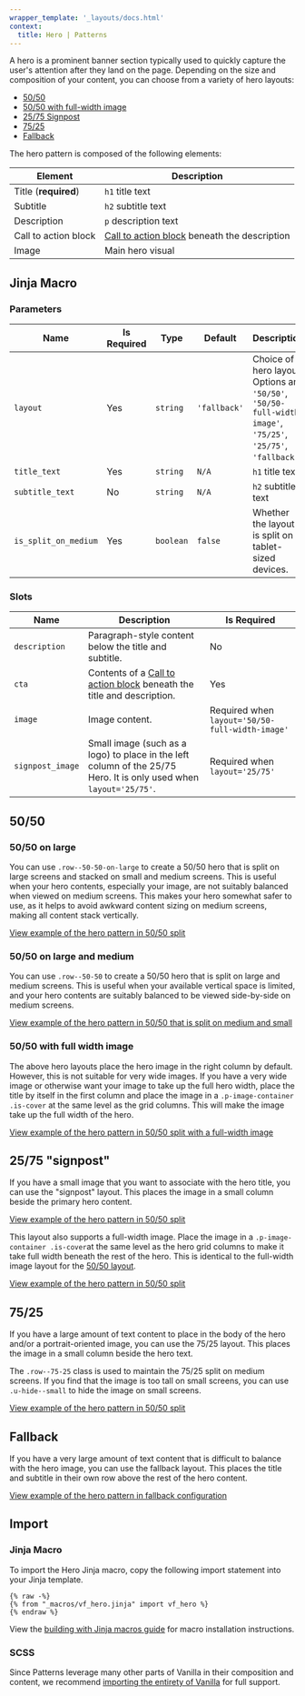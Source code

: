```yaml
---
wrapper_template: '_layouts/docs.html'
context:
  title: Hero | Patterns
---
```


A hero is a prominent banner section typically used to quickly capture the user's attention after they land on the page.
Depending on the size and composition of your content, you can choose from a variety of hero layouts:

- [50/50](#5050)
- [50/50 with full-width image](#5050-with-full-width-image)
- [25/75 Signpost](#2575-signpost)
- [75/25](#7525)
- [Fallback](#fallback)

The hero pattern is composed of the following elements:

| Element              | Description                                                              |
|----------------------|--------------------------------------------------------------------------|
| Title (**required**) | `h1` title text                                                          |
| Subtitle             | `h2` subtitle text                                                       |
| Description          | `p` description text                                                     |
| Call to action block | [Call to action block](/docs/patterns/cta-block) beneath the description |
| Image                | Main hero visual                                                         |

## Jinja Macro

### Parameters

| Name                 | Is Required | Type      | Default      | Description                                                                                                   |
|----------------------|-------------|-----------|--------------|---------------------------------------------------------------------------------------------------------------|
| `layout`             | Yes         | `string`  | `'fallback'` | Choice of hero layout. Options are `'50/50'`, `'50/50-full-width-image'`, `'75/25'`, `'25/75'`, `'fallback'`. |
| `title_text`         | Yes         | `string`  | `N/A`        | `h1` title text                                                                                               |
| `subtitle_text`      | No          | `string`  | `N/A`        | `h2` subtitle text                                                                                            |
| `is_split_on_medium` | Yes         | `boolean` | `false`      | Whether the layout is split on tablet-sized devices.                                                          |

### Slots

| Name             | Description                                                                                                        | Is Required                                     |
|------------------|--------------------------------------------------------------------------------------------------------------------|-------------------------------------------------|
| `description`    | Paragraph-style content below the title and subtitle.                                                              | No                                              |
| `cta`            | Contents of a [Call to action block](/docs/patterns/cta-block) beneath the title and description.                  | Yes                                             |
| `image`          | Image content.                                                                                                     | Required when `layout='50/50-full-width-image'` |
| `signpost_image` | Small image (such as a logo) to place in the left column of the 25/75 Hero. It is only used when `layout='25/75'`. | Required when `layout='25/75'`                  |

## 50/50

### 50/50 on large

You can use <code>.row--50-50-on-large</code> to create a 50/50 hero that is split on large screens and stacked on small
and medium screens.
This is useful when your hero contents, especially your image, are not suitably balanced when viewed on medium screens.
This makes your hero somewhat safer to use, as it helps to avoid awkward content sizing on medium screens, making all
content stack vertically.

<div class="embedded-example"><a href="/docs/examples/patterns/hero/hero-50-50" class="js-example">
View example of the hero pattern in 50/50 split
</a></div>

### 50/50 on large and medium

You can use <code>.row--50-50</code> to create a 50/50 hero that is split on large and medium screens.
This is useful when your available vertical space is limited, and your hero contents are suitably balanced to be viewed
side-by-side on medium screens.

<div class="embedded-example"><a href="/docs/examples/patterns/hero/hero-50-50-split-on-medium" class="js-example">
View example of the hero pattern in 50/50 that is split on medium and small
</a></div>

### 50/50 with full width image

The above hero layouts place the hero image in the right column by default. However, this is not suitable for very wide
images.
If you have a very wide image or otherwise want your image to take up the full hero width, place the title by itself in
the first column and place the image in a <code>.p-image-container .is-cover</code> at the same level as the grid
columns.
This will make the image take up the full width of the hero.

<div class="embedded-example"><a href="/docs/examples/patterns/hero/hero-50-50-full-width-image" class="js-example">
View example of the hero pattern in 50/50 split with a full-width image
</a></div>

## 25/75 "signpost"

If you have a small image that you want to associate with the hero title, you can use the "signpost" layout.
This places the image in a small column beside the primary hero content.

<div class="embedded-example"><a href="/docs/examples/patterns/hero/hero-signpost" class="js-example">
View example of the hero pattern in 50/50 split
</a></div>

This layout also supports a full-width image. Place the image in a <code>.p-image-container .is-cover</code>at the same
level as the hero grid columns to make it take full width beneath the rest of the hero. This is identical to the
full-width image layout for the [50/50 layout](#50-50-with-full-width-image).

<div class="embedded-example"><a href="/docs/examples/patterns/hero/hero-signpost-full-width-image" class="js-example">
View example of the hero pattern in 50/50 split
</a></div>

## 75/25

If you have a large amount of text content to place in the body of the hero and/or a portrait-oriented image, you can
use the 75/25 layout. This places the image in a small column beside the hero text.

The <code>.row--75-25</code> class is used to maintain the 75/25 split on medium screens.
If you find that the image is too tall on small screens, you can use <code>.u-hide--small</code> to hide the image on
small screens.

<div class="embedded-example"><a href="/docs/examples/patterns/hero/hero-75-25" class="js-example">
View example of the hero pattern in 50/50 split
</a></div>

## Fallback

If you have a very large amount of text content that is difficult to balance with the hero image, you can use the
fallback layout.
This places the title and subtitle in their own row above the rest of the hero content.

<div class="embedded-example"><a href="/docs/examples/patterns/hero/hero-fallback" class="js-example">
View example of the hero pattern in fallback configuration
</a></div>

## Import

### Jinja Macro

To import the Hero Jinja macro, copy the following import statement into your Jinja template.

```jinja
{% raw -%}
{% from "_macros/vf_hero.jinja" import vf_hero %}
{% endraw %}
```

View the [building with Jinja macros guide](/docs/building-vanilla#jinja-macros) for macro installation instructions.

### SCSS

Since Patterns leverage many other parts of Vanilla in their composition and content, we
recommend [importing the entirety of Vanilla](/docs#install) for full support.
